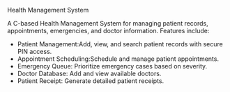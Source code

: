  Health Management System

A C-based Health Management System for managing patient records, appointments, emergencies, and doctor information. Features include:

- Patient Management:Add, view, and search patient records with secure PIN access.  
- Appointment Scheduling:Schedule and manage patient appointments.  
- Emergency Queue: Prioritize emergency cases based on severity.  
- Doctor Database: Add and view available doctors.  
- Patient Receipt: Generate detailed patient receipts.  

